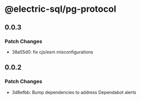 # @electric-sql/pg-protocol

## 0.0.3

### Patch Changes

- 38a55d0: fix cjs/esm misconfigurations

## 0.0.2

### Patch Changes

- 3d8efbb: Bump dependencies to address Dependabot alerts
